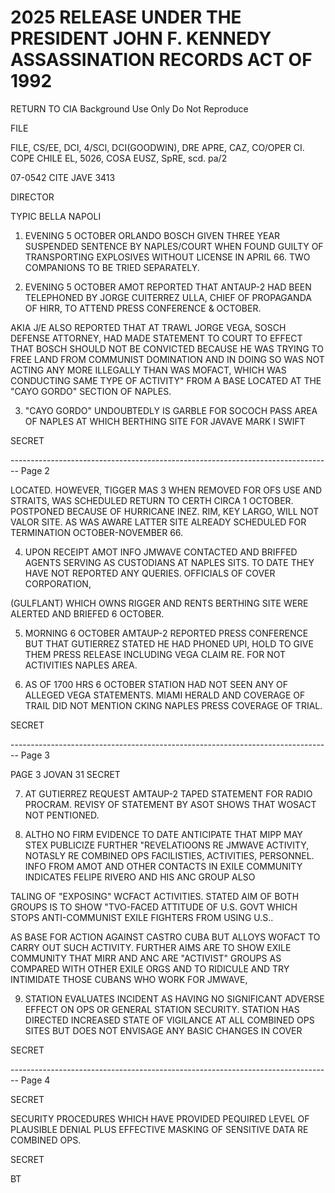 # 2025 RELEASE UNDER THE PRESIDENT JOHN F. KENNEDY ASSASSINATION RECORDS ACT OF 1992

RETURN TO CIA
Background Use Only
Do Not Reproduce

FILE

FILE, CS/EE, DCI, 4/SCl, DCI(GOODWIN), DRE APRE, CAZ, CO/OPER
CI. COPE CHILE EL, 5026, COSA EUSZ, SpRE, scd. pa/2

07-0542 CITE JAVE 3413

DIRECTOR

TYPIC BELLA NAPOLI

1. EVENING 5 OCTOBER ORLANDO BOSCH GIVEN THREE YEAR
   SUSPENDED SENTENCE BY NAPLES/COURT WHEN FOUND GUILTY OF
   TRANSPORTING EXPLOSIVES WITHOUT LICENSE IN APRIL 66. TWO
   COMPANIONS TO BE TRIED SEPARATELY.

2. EVENING 5 OCTOBER AMOT REPORTED THAT ANTAUP-2 HAD
   BEEN TELEPHONED BY JORGE CUITERREZ ULLA, CHIEF OF
   PROPAGANDA OF HIRR, TO ATTEND PRESS CONFERENCE & OCTOBER.

AKIA J/E ALSO REPORTED THAT AT TRAWL JORGE VEGA, SOSCH
DEFENSE ATTORNEY, HAD MADE STATEMENT TO COURT TO EFFECT THAT
BOSCH SHOULD NOT BE CONVICTED BECAUSE HE WAS TRYING TO FREE
LAND FROM COMMUNIST DOMINATION AND IN DOING SO WAS NOT
ACTING ANY MORE ILLEGALLY THAN WAS MOFACT, WHICH WAS
CONDUCTING SAME TYPE OF ACTIVITY" FROM A BASE LOCATED AT
THE "CAYO GORDO" SECTION OF NAPLES.

3. "CAYO GORDO" UNDOUBTEDLY IS GARBLE FOR SOCOCH PASS
   AREA OF NAPLES AT WHICH BERTHING SITE FOR JAVAVE MARK I SWIFT

SECRET


-------------------------------------------------------------------------------- Page 2

LOCATED. HOWEVER, TIGGER MAS
3 WHEN REMOVED FOR OFS
USE AND STRAITS, WAS SCHEDULED RETURN TO CERTH CIRCA 1
OCTOBER. POSTPONED BECAUSE OF HURRICANE INEZ.
RIM, KEY LARGO, WILL NOT
VALOR SITE. AS WAS AWARE LATTER SITE
ALREADY SCHEDULED FOR TERMINATION OCTOBER-NOVEMBER 66.

4. UPON RECEIPT AMOT INFO JMWAVE CONTACTED AND BRIFFED
   AGENTS SERVING AS CUSTODIANS AT NAPLES SITS. TO DATE THEY
   HAVE NOT REPORTED ANY QUERIES. OFFICIALS OF COVER CORPORATION,

(GULFLANT) WHICH OWNS RIGGER AND RENTS BERTHING SITE WERE
ALERTED AND BRIEFED 6 OCTOBER.

5. MORNING 6 OCTOBER AMTAUP-2 REPORTED PRESS CONFERENCE
   BUT THAT GUTIERREZ STATED HE HAD PHONED UPI,
   HOLD TO GIVE THEM PRESS RELEASE INCLUDING VEGA
   CLAIM RE. FOR NOT ACTIVITIES NAPLES AREA.

6. AS OF 1700 HRS 6 OCTOBER STATION HAD NOT SEEN ANY
   OF ALLEGED VEGA STATEMENTS. MIAMI HERALD
   AND COVERAGE OF TRAIL DID NOT MENTION
   CKING NAPLES PRESS COVERAGE OF TRIAL.

SECRET


-------------------------------------------------------------------------------- Page 3

PAGE 3 JOVAN 31 SECRET

7. AT GUTIERREZ REQUEST AMTAUP-2 TAPED STATEMENT FOR RADIO PROCRAM. REVISY OF STATEMENT BY ASOT SHOWS THAT WOSACT NOT PENTIONED.

8. ALTHO NO FIRM EVIDENCE TO DATE ANTICIPATE THAT MIPP MAY STEX PUBLICIZE FURTHER "REVELATIOONS RE JMWAVE ACTIVITY, NOTASLY RE COMBINED OPS FACILISTIES, ACTIVITIES, PERSONNEL. INFO FROM AMOT AND OTHER CONTACTS IN EXILE COMMUNITY INDICATES FELIPE RIVERO AND HIS ANC GROUP ALSO

TALING OF "EXPOSING" WCFACT ACTIVITIES. STATED AIM OF BOTH GROUPS IS TO SHOW "TVO-FACED ATTITUDE OF U.S. GOVT WHICH STOPS ANTI-COMMUNIST EXILE FIGHTERS FROM USING U.S..

AS BASE FOR ACTION AGAINST CASTRO CUBA BUT ALLOYS WOFACT TO CARRY OUT SUCH ACTIVITY. FURTHER AIMS ARE TO SHOW EXILE COMMUNITY THAT MIRR AND ANC ARE "ACTIVIST" GROUPS AS COMPARED WITH OTHER EXILE ORGS AND TO RIDICULE AND TRY INTIMIDATE THOSE CUBANS WHO WORK FOR JMWAVE,

9. STATION EVALUATES INCIDENT AS HAVING NO SIGNIFICANT ADVERSE EFFECT ON OPS OR GENERAL STATION SECURITY. STATION HAS DIRECTED INCREASED STATE OF VIGILANCE AT ALL COMBINED OPS SITES BUT DOES NOT ENVISAGE ANY BASIC CHANGES IN COVER

SECRET


-------------------------------------------------------------------------------- Page 4

SECRET

SECURITY PROCEDURES WHICH HAVE PROVIDED PEQUIRED
LEVEL OF PLAUSIBLE DENIAL PLUS EFFECTIVE MASKING OF
SENSITIVE DATA RE COMBINED OPS.

SECRET

BT
